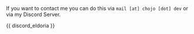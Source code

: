 If you want to contact me you can do this via `mail [at] chojo [dot] dev` or via my Discord Server.

{{ discord_eldoria }}

